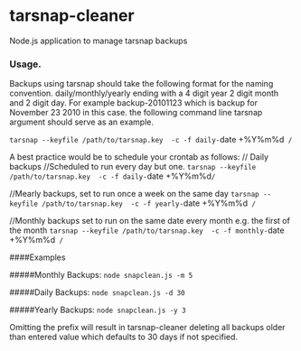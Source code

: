 # tarsnap-cleaner
Node.js application to manage tarsnap backups

### Usage.
Backups using tarsnap should take the following format for the naming convention. daily/monthly/yearly ending with  a 4 digit year 2 digit month and 2 digit day. For example backup-20101123 which is backup for November 23 2010 in this case. the following command line tarsnap argument should serve as an example.

`tarsnap --keyfile /path/to/tarsnap.key  -c -f daily-`date +\%Y\%m\%d` /`

A best practice would be to schedule your crontab as follows:
// Daily backups     //Scheduled to run every day but one.
`tarsnap --keyfile /path/to/tarsnap.key  -c -f daily-`date +\%Y\%m\%d` /   `

//Mearly backups, set to run once a week on the same day
`tarsnap --keyfile /path/to/tarsnap.key  -c -f yearly-`date +\%Y\%m\%d` /`

//Monthly backups set to run on the same date every month e.g. the first of the month
`tarsnap --keyfile /path/to/tarsnap.key  -c -f monthly-`date +\%Y\%m\%d` /`

####Examples

#####Monthly Backups:
`node snapclean.js -m 5`

#####Daily Backups:
`node snapclean.js -d 30`

#####Yearly Backups:
`node snapclean.js -y 3`

Omitting the prefix will result in tarsnap-cleaner deleting all backups older than entered value which defaults to 30 days if not specified.

